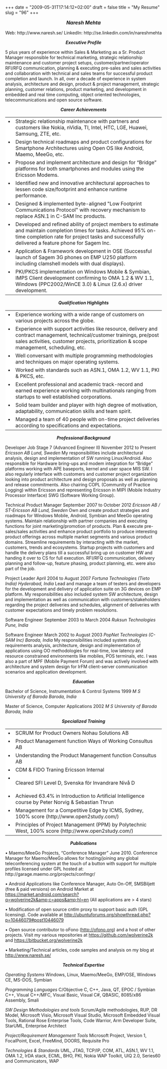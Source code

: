 +++
date = "2009-05-31T17:14:12+02:00"
draft = false
title = "My Resume"
slug = "96"
+++

<p align="CENTER"><span style="font-size: medium;"><em><strong>Naresh Mehta</strong></em></span></p>
<p style="text-align: center;" align="CENTER">Web: http://www.naresh.se/
LinkedIn: http://se.linkedin.com/in/nareshmehta

<p align="CENTER"><em><strong>Executive Profile</strong></em></p>
5 plus years of experience within Sales & Marketing as a Sr. Product Manager responsible for technical marketing, strategic relationship maintenance and customer project setups, customer/partner/operator RFI/RFQ communication, planning & executing pre-sales and sales activities and collaboration with technical and sales teams for successful product completion and launch. In all, over a decade of experience in system analysis, architecture and design, product & project management, strategic planning, customer relations, product marketing, and development in embedded and real time computing, object oriented technologies, telecommunications and open source software.
<p align="CENTER"><em><strong>Career Achievements</strong></em></p>

<table width="603" cellspacing="0" cellpadding="7">
<colgroup>
<col width="5" />
<col width="570" /> </colgroup>
<tbody>
<tr valign="TOP">
<td bgcolor="#ffffff" width="5">•</td>
<td bgcolor="#ffffff" width="570">Strategic relationship maintenance with partners and customers like Nokia, nVidia, TI, Intel, HTC, LGE, Huawei, Samsung, ZTE, etc.</td>
</tr>
<tr valign="TOP">
<td bgcolor="#ffffff" width="5">•</td>
<td bgcolor="#ffffff" width="570">Design technical roadmaps and product configurations for Smartphone Architectures using Open OS like Android, Maemo, MeeGo, etc.</td>
</tr>
<tr valign="TOP">
<td bgcolor="#ffffff" width="5">•</td>
<td bgcolor="#ffffff" width="570">Propose and implement architecture and design for “Bridge” platforms for both smartphones and modules using the Ericsson Modems.</td>
</tr>
<tr valign="TOP">
<td bgcolor="#ffffff" width="5">•</td>
<td bgcolor="#ffffff" width="570">Identified new and innovative architectural approaches to lessen code size/footprint and enhance runtime performance.</td>
</tr>
<tr valign="TOP">
<td bgcolor="#ffffff" width="5">•</td>
<td bgcolor="#ffffff" width="570">Designed &amp; implemented byte-aligned "Low Footprint Communications Protocol" with recovery mechanism to replace ASN.1 in C-SAM Inc products.</td>
</tr>
<tr valign="TOP">
<td bgcolor="#ffffff" width="5">•</td>
<td bgcolor="#ffffff" width="570">Developed and refined ability of project members to estimate and maintain completion times for tasks. Achieved 95% on-time completion rate for project tasks and successfully delivered a feature phone for Sagem Inc.</td>
</tr>
<tr valign="TOP">
<td bgcolor="#ffffff" width="5">•</td>
<td bgcolor="#ffffff" width="570">Application &amp; Framework development in OSE (Successful launch of Sagem 3G phones on EMP U250 platform including clamshell models with dual displays).</td>
</tr>
<tr valign="TOP">
<td bgcolor="#ffffff" width="5">•</td>
<td bgcolor="#ffffff" width="570">PKI/PKCS implementation on Windows Mobile &amp; Symbian, IMPS Client development confirming to OMA 1.2 &amp; WV 1.1, Windows (PPC2002/WinCE 3.0) &amp; Linux (2.6.x) driver development.</td>
</tr>
</tbody>
</table>
<p align="CENTER"><em><strong>Qualification Highlights</strong></em></p>

<table width="603" cellspacing="0" cellpadding="7">
<colgroup>
<col width="5" />
<col width="570" /> </colgroup>
<tbody>
<tr valign="TOP">
<td bgcolor="#ffffff" width="5">•</td>
<td bgcolor="#ffffff" width="570">Experience working with a wide range of customers on various projects across the globe.</td>
</tr>
<tr valign="TOP">
<td bgcolor="#ffffff" width="5">•</td>
<td bgcolor="#ffffff" width="570">Experience with support activities like resource, delivery and contract management, technical/customer trainings, pre/post sales activities, customer projects, prioritization & scope management, scheduling, etc.</td>
</tr>
<tr valign="TOP">
<td bgcolor="#ffffff" width="5">•</td>
<td bgcolor="#ffffff" width="570">Well conversant with multiple programming methodologies and techniques on major operating systems.</td>
</tr>
<tr valign="TOP">
<td bgcolor="#ffffff" width="5">•</td>
<td bgcolor="#ffffff" width="570">Worked with standards such as ASN.1, OMA 1.2, WV 1.1, PKI &amp; PKCS, etc.</td>
</tr>
<tr valign="TOP">
<td bgcolor="#ffffff" width="5">•</td>
<td bgcolor="#ffffff" width="570">Excellent professional and academic track-record and earned experience working with multinationals ranging from startups to well established corporations.</td>
</tr>
<tr valign="TOP">
<td bgcolor="#ffffff" width="5">•</td>
<td bgcolor="#ffffff" width="570">Solid team builder and player with high degree of motivation, adaptability, communication skills and team spirit.</td>
</tr>
<tr valign="TOP">
<td bgcolor="#ffffff" width="5">•</td>
<td bgcolor="#ffffff" width="570">Managed a team of 40 people with on-time project deliveries according to specifications and expectations.</td>
</tr>
</tbody>
</table>
<p align="CENTER"><em><strong>Professional Background</strong></em></p>
Developer Job Stage 7 (Advanced Engineer II) November 2012 to Present
<em>Ericsson AB Lund, Sweden
</em>My responsibilities include architectural analysis, design and implementation of SW running Linux/Android. Also responsible for Hardware bring-ups and modem integration for “Bridge” platforms working with APE baseports, kernel and user space MIS SW. I also regularly interface with customers and customer project organization looking into product architecture and design proposals as well as planning and release commitments. Also chairing COPL (Community of Practice Logging) within Ericsson and representing Ericsson in MIPI (Mobile Industry Processor Interface) SWG (Software Working Group).

Technical Product Manager September 2007 to October 2012
<em>Ericsson AB / ST-Ericsson AB Lund, Sweden
</em>Own and create product strategies and roadmaps for Windows Mobile, Android, Symbian and MeeGo operating systems. Maintain relationship with partner companies and executing functions for joint marketing/promotion of products. Plan & execute pre-sales/sales activities and enhance product portfolio to produce interesting product offerings across multiple market segments and various product domains. Streamline requirements by interacting with the market, customers, trends and ecosystems. Startup projects with customers and handle the delivery plans till a successful bring up on customer HW and handing it over to CS for full execution. RFI/RFQ communication, delivery planning and follow-up, feature phasing, product planning, etc. were also part of the job.

Project Leader April 2004 to August 2007
<em>Fortuna Technologies (Tieto India) Hyderabad, India
</em>Lead and manage a team of testers and developers for the development and delivery of application suite on 3G devices on EMP platform. My responsibilities also included system SW architecture, design and implementation as well as communication with customers/stakeholders regarding the project deliveries and schedules, alignment of deliveries with customer expectations and timely problem resolutions.

Software Engineer September 2003 to March 2004
<em>Ruksun Technologies Pune, India
</em>

Software Engineer March 2002 to August 2003
<em>PopNet Technologies (C-SAM Inc) Baroda, India
</em>My responsibilities included system study, requirements analysis, architecture, design and implementation of applications using OO methodologies for real-time, low latency and resource constrained environments like mobiles, POS terminals, etc. I was also a part of MPF (Mobile Payment Forum) and was actively involved with architecture and system design for IrFM client-server communication scenarios and application development.
<p align="CENTER"><em><strong>Education</strong></em></p>
Bachelor of Science, Instrumentation &amp; Control Systems 1999
<em>M S University of Baroda Baroda, India</em>

Master of Science, Computer Applications 2002
<em>M S University of Baroda Baroda, India</em>
<p align="CENTER"><em><strong>Specialized Training</strong></em></p>

<table width="603" cellspacing="0" cellpadding="7">
<colgroup>
<col width="5" />
<col width="570" /> </colgroup>
<tbody>
<tr valign="TOP">
<td bgcolor="#ffffff" width="5">•</td>
<td bgcolor="#ffffff" width="570">SCRUM for Product Owners Nohau Solutions AB</td>
</tr>
<tr valign="TOP">
<td bgcolor="#ffffff" width="5">•</td>
<td bgcolor="#ffffff" width="570">Product Management function Ways of Working Consultus AB</td>
</tr>
<tr valign="TOP">
<td bgcolor="#ffffff" width="5">•</td>
<td bgcolor="#ffffff" width="570">Understanding the Product Management function Consultus AB</td>
</tr>
<tr valign="TOP">
<td bgcolor="#ffffff" width="5">•</td>
<td bgcolor="#ffffff" width="570">CDM &amp; FIDO Traning Ericsson Internal</td>
</tr>
<tr valign="TOP">
<td bgcolor="#ffffff" width="5">•</td>
<td bgcolor="#ffffff" width="570">
<p lang="sv-SE">Cleared SFI Level D, Svenska för Invandrare Nivå D</p>
</td>
</tr>
<tr valign="TOP">
<td bgcolor="#ffffff" width="5">•</td>
<td bgcolor="#ffffff" width="570">Achieved 63.4% in Introduction to Artificial Intelligence course by Peter Norvig &amp; Sebastian Thrun</td>
</tr>
<tr valign="TOP">
<td bgcolor="#ffffff" width="5">•</td>
<td bgcolor="#ffffff" width="570">Management for a Competitive Edge by ICMS, Sydney, 100% score (http://www.open2study.com/)</td>
</tr>
<tr valign="TOP">
<td bgcolor="#ffffff" width="5">•</td>
<td bgcolor="#ffffff" width="570">Principles of Project Management (PPM) by Polytechnic West, 100% score (http://www.open2study.com/)</td>
</tr>
</tbody>
</table>
<p align="CENTER"><em><strong>Publications</strong></em></p>
• Maemo/MeeGo Projects, “Conference Manager” June 2010. Conference Manager for Maemo/MeeGo allows for hosting/joining any global teleconferencing system at the touch of a button with support for multiple profiles licensed under GPL hosted at:  http://garage.maemo.org/projects/confmgr/

• Android Applications like Conference Manager, Auto On-Off, SMSBiljett (free &amp; paid versions) on Android Market at https://market.android.com/search?q=wolverine2k&amp;c=apps&amp;hl=en (All applications are &gt; 4 stars)

• Modification of open source cntlm proxy to support basic auth (GPL licensing). Code available at http://ubuntuforums.org/showthread.php?p=10446079#post10446079

• Open source contributor to oFono (http://ofono.org) and a host of other projects. Visit my various repositories at https://github.com/wolverine2k and https://bitbucket.org/wolverine2k

• Marketing/Technical articles, code samples and analysis on my blog at http://www.naresh.se/
<p align="CENTER"><em><strong>Technical Expertise</strong></em></p>
<em>Operating Systems
</em>Windows, Linux, Maemo/MeeGo, EMP/OSE, Windows CE, MS-DOS, Symbian

<em>Programming Languages
</em>C/Objective C, C++, Java, QT, EPOC / Symbian C++, Visual C++/MFC, Visual Basic, Visual C#, QBASIC, 8085/x86 Assembly, Smali

<em>SW Design Methodologies and tools
</em>Scrum/Agile methodologies, RUP, DR Model, Microsoft Visio, Microsoft Visual Studio, Microsoft Embedded Visual Tools, Rational Rose Enterprise Tools, Code Warrior, Arm Developer Suite, StarUML, Enterprise Architect

<em>Project/Requirement Management Tools
</em>Microsoft Project, Version 1, FocalPoint, Excel, FreeMind, DOORS, Requisite Pro

<em>Technologies &amp; Standards
</em>UML, JTAG, TCP/IP, COM, ATL, ASN.1, WV 1.1, OMA 1.2, IrDA stack, ECML, BHO, PKI, Nokia WAP Toolkit, UIQ 2.0, Series60 and Communicators, WAP
